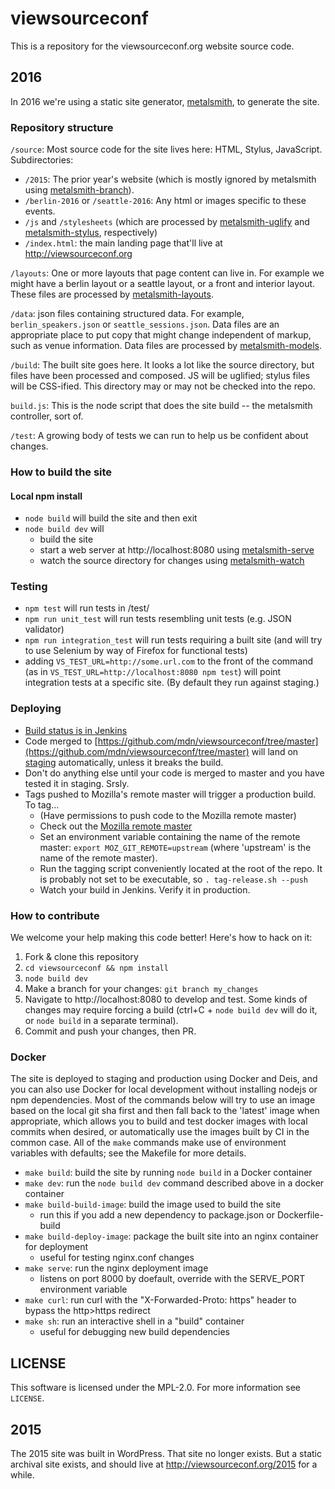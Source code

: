# viewsourceconf

This is a repository for the viewsourceconf.org website source code.

## 2016

In 2016 we're using a static site generator, [metalsmith](http://metalsmith.io), to generate the site.

### Repository structure

`/source`: Most source code for the site lives here: HTML, Stylus, JavaScript. Subdirectories:
  * `/2015`: The prior year's website (which is mostly ignored by metalsmith using [metalsmith-branch](https://github.com/ericgj/metalsmith-branch)).
  * `/berlin-2016` or `/seattle-2016`: Any html or images specific to these events.
  * `/js` and `/stylesheets` (which are processed by [metalsmith-uglify](https://github.com/ksmithut/metalsmith-uglify) and [metalsmith-stylus](https://github.com/esundahl/metalsmith-stylus), respectively)
  * `/index.html`: the main landing page that'll live at http://viewsourceconf.org

`/layouts`: One or more layouts that page content can live in. For example we might have a berlin layout or a seattle layout, or a front and interior layout. These files are processed by [metalsmith-layouts](https://github.com/superwolff/metalsmith-layouts).

`/data`: json files containing structured data. For example, `berlin_speakers.json` or `seattle_sessions.json`. Data files are an appropriate place to put copy that might change independent of markup, such as venue information. Data files are processed by [metalsmith-models](https://github.com/jaichandra/metalsmith-models).

`/build`: The built site goes here. It looks a lot like the source directory, but files have been processed and composed. JS will be uglified; stylus files will be CSS-ified. This directory may or may not be checked into the repo.

`build.js`: This is the node script that does the site build -- the metalsmith controller, sort of.

`/test`: A growing body of tests we can run to help us be confident about changes.

### How to build the site

#### Local npm install
* `node build` will build the site and then exit
* `node build dev` will
  * build the site
  * start a web server at http://localhost:8080 using [metalsmith-serve](https://github.com/mayo/metalsmith-serve)
  * watch the source directory for changes using [metalsmith-watch](https://github.com/FWeinb/metalsmith-watch)

### Testing
* `npm test` will run tests in /test/
* `npm run unit_test` will run tests resembling unit tests (e.g. JSON validator)
* `npm run integration_test` will run tests requiring a built site (and will try to use Selenium by way of Firefox for functional tests)
* adding `VS_TEST_URL=http://some.url.com` to the front of the command (as in `VS_TEST_URL=http://localhost:8080 npm test`) will point integration tests at a specific site. (By default they run against staging.)

### Deploying
* [Build status is in Jenkins](https://ci.us-west.moz.works/view/viewsourceconf/)
* Code merged to [https://github.com/mdn/viewsourceconf/tree/master](https://github.com/mdn/viewsourceconf/tree/master) will land on [staging](viewsourceconf-stage.us-west.moz.works) automatically, unless it breaks the build.
* Don't do anything else until your code is merged to master and you have tested it in staging. Srsly.
* Tags pushed to Mozilla's remote master will trigger a production build. To tag...
  * (Have permissions to push code to the Mozilla remote master)
  * Check out the [Mozilla remote master](https://github.com/mdn/viewsourceconf/tree/master)
  * Set an environment variable containing the name of the remote master: `export MOZ_GIT_REMOTE=upstream` (where 'upstream' is the name of the remote master).
  * Run the tagging script conveniently located at the root of the repo. It is probably not set to be executable, so `. tag-release.sh --push`
  * Watch your build in Jenkins. Verify it in production.

### How to contribute

We welcome your help making this code better! Here's how to hack on it:

1. Fork & clone this repository
2. `cd viewsourceconf && npm install`
3. `node build dev`
4. Make a branch for your changes: `git branch my_changes`
5. Navigate to http://localhost:8080 to develop and test. Some kinds of changes may require forcing a build (ctrl+C + `node build dev` will do it, or `node build` in a separate terminal).
5. Commit and push your changes, then PR.

### Docker

The site is deployed to staging and production using Docker and Deis, and you can also use Docker for local development without installing nodejs or npm dependencies. Most of the commands below will try to use an image based on the local git sha first and then fall back to the 'latest' image when appropriate, which allows you to build and test docker images with local commits when desired, or automatically use the images built by CI in the common case. All of the `make` commands make use of environment variables with defaults; see the Makefile for more details.

* `make build`: build the site by running `node build` in a Docker container
* `make dev`: run the `node build dev` command described above in a docker container
* `make build-build-image`: build the image used to build the site
  * run this if you add a new dependency to package.json or Dockerfile-build
* `make build-deploy-image`: package the built site into an nginx container for deployment
  * useful for testing nginx.conf changes
* `make serve`: run the nginx deployment image
  * listens on port 8000 by doefault, override with the SERVE_PORT environment variable
* `make curl`: run curl with the "X-Forwarded-Proto: https" header to bypass the http>https redirect
* `make sh`: run an interactive shell in a "build" container
  * useful for debugging new build dependencies

## LICENSE

This software is licensed under the MPL-2.0. For more information see `LICENSE`.

## 2015

The 2015 site was built in WordPress. That site no longer exists. But a static archival site exists, and should live at http://viewsourceconf.org/2015 for a while.
